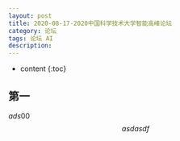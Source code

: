 ```yaml
---
layout: post
title: 2020-08-17-2020中国科学技术大学智能高峰论坛
category: 论坛
tags: 论坛 AI 
description: 
---
```


* content
{:toc}

## 第一


$ads00$
$$asdasdf$$


